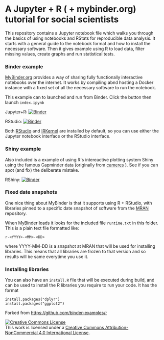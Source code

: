 # A Jupyter + R ( + mybinder.org) tutorial for social scientists

This repository contains a Jupyter notebook file which walks you through the basics of using notebooks and RStats for reproducible data analysis. It starts with a general guide to the notebook format and how to install the necessary software. Then it gives example using R to load data, filter missing values, create graphs and run statistical tests. 


### Binder example
[MyBinder.org](http://mybinder.org) provides a way of sharing fully functionally interactive notebooks over the internet. It works by compiling abnd hosting a Docker instance with a fixed set of all the necessary software to run the notebook.

This example can to launched and run from Binder. Click the button then launch `index.ipynb`

Jupyter+R: [![Binder](http://mybinder.org/badge.svg)](http://beta.mybinder.org/v2/gh/yourbrain/notebookdemos/master)

RStudio: [![Binder](http://mybinder.org/badge.svg)](http://beta.mybinder.org/v2/gh/yourbrain/notebookdemos/master?urlpath=rstudio)

Both [RStudio](https://www.rstudio.com/) and [IRKernel](https://irkernel.github.io/)
are installed by default, so you can use either the Jupyter notebook interface or
the RStudio interface.

### Shiny example
Also included is a example of using R's intereactive plotting system Shiny using the famous Gapminder data (originally from [cameres](https://github.com/cameres/gapminder-shiny) ). See if you can spot (and fix) the deliberate mistake.

RShiny: [![Binder](http://mybinder.org/badge.svg)](http://beta.mybinder.org/v2/gh/yourbrain/notebookdemos/master?urlpath=shiny/gapminder-shiny/)

### Fixed date snapshots 
One nice thing about MyBinder is that it supports using R + RStudio, with libraries pinned to a specific
date snapshot of software from the [MRAN](https://mran.microsoft.com/documents/rro/reproducibility) repository.

When MyBinder loads it looks for the included file `runtime.txt` in this folder. This is a plain text file formatted like:

```
r-<YYYY>-<MM>-<DD>
```

where YYYY-MM-DD is a snapshot at MRAN that will be used for installing libraries. 
This means that all libraries are frozen to that version and so results will be same everytime you use it. 

### Installing libraries
You can also have an `install.R` file that will be executed during build,
and can be used to install the R libraries you require to run your code. It has the format
```
install.packages("dplyr")
install.packages("ggplot2")
```

 

Forked from https://github.com/binder-examples/r

<a rel="license" href="http://creativecommons.org/licenses/by-nc/4.0/"><img alt="Creative Commons License" style="border-width:0" src="https://i.creativecommons.org/l/by-nc/4.0/88x31.png" /></a><br />This work is licensed under a <a rel="license" href="http://creativecommons.org/licenses/by-nc/4.0/">Creative Commons Attribution-NonCommercial 4.0 International License</a>.

